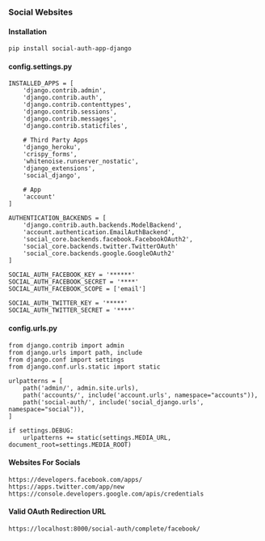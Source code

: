 ### Social Websites ###


#### Installation ####

    pip install social-auth-app-django

#### config.settings.py ####

    INSTALLED_APPS = [
        'django.contrib.admin',
        'django.contrib.auth',
        'django.contrib.contenttypes',
        'django.contrib.sessions',
        'django.contrib.messages',
        'django.contrib.staticfiles',

        # Third Party Apps
        'django_heroku',
        'crispy_forms',
        'whitenoise.runserver_nostatic',
        'django_extensions',
        'social_django',

        # App
        'account'
    ]

    AUTHENTICATION_BACKENDS = [
        'django.contrib.auth.backends.ModelBackend',
        'account.authentication.EmailAuthBackend',
        'social_core.backends.facebook.FacebookOAuth2',
        'social_core.backends.twitter.TwitterOAuth'
        'social_core.backends.google.GoogleOAuth2'
    ]

    SOCIAL_AUTH_FACEBOOK_KEY = '******'
    SOCIAL_AUTH_FACEBOOK_SECRET = '****'
    SOCIAL_AUTH_FACEBOOK_SCOPE = ['email']

    SOCIAL_AUTH_TWITTER_KEY = '*****'
    SOCIAL_AUTH_TWITTER_SECRET = '****'


#### config.urls.py ####

    from django.contrib import admin
    from django.urls import path, include
    from django.conf import settings
    from django.conf.urls.static import static

    urlpatterns = [
        path('admin/', admin.site.urls),
        path('accounts/', include('account.urls', namespace="accounts")),
        path('social-auth/', include('social_django.urls', namespace="social")),
    ]

    if settings.DEBUG:
        urlpatterns += static(settings.MEDIA_URL, document_root=settings.MEDIA_ROOT)

#### Websites For Socials ####

    https://developers.facebook.com/apps/
    https://apps.twitter.com/app/new
    https://console.developers.google.com/apis/credentials


#### Valid OAuth Redirection URL ####

    https://localhost:8000/social-auth/complete/facebook/